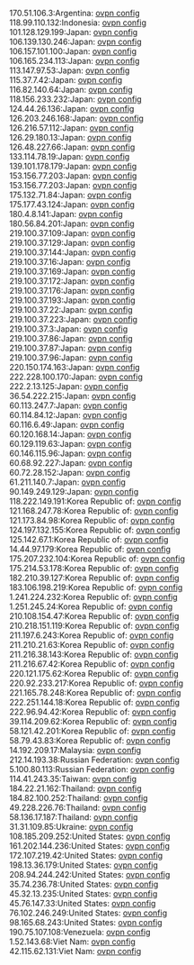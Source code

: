170.51.106.3:Argentina: [ovpn config](vpn/170_51_106_3.ovpn)  
118.99.110.132:Indonesia: [ovpn config](vpn/118_99_110_132.ovpn)  
101.128.129.199:Japan: [ovpn config](vpn/101_128_129_199.ovpn)  
106.139.130.246:Japan: [ovpn config](vpn/106_139_130_246.ovpn)  
106.157.101.100:Japan: [ovpn config](vpn/106_157_101_100.ovpn)  
106.165.234.113:Japan: [ovpn config](vpn/106_165_234_113.ovpn)  
113.147.97.53:Japan: [ovpn config](vpn/113_147_97_53.ovpn)  
115.37.7.42:Japan: [ovpn config](vpn/115_37_7_42.ovpn)  
116.82.140.64:Japan: [ovpn config](vpn/116_82_140_64.ovpn)  
118.156.233.232:Japan: [ovpn config](vpn/118_156_233_232.ovpn)  
124.44.26.136:Japan: [ovpn config](vpn/124_44_26_136.ovpn)  
126.203.246.168:Japan: [ovpn config](vpn/126_203_246_168.ovpn)  
126.216.57.112:Japan: [ovpn config](vpn/126_216_57_112.ovpn)  
126.29.180.13:Japan: [ovpn config](vpn/126_29_180_13.ovpn)  
126.48.227.66:Japan: [ovpn config](vpn/126_48_227_66.ovpn)  
133.114.78.19:Japan: [ovpn config](vpn/133_114_78_19.ovpn)  
139.101.178.179:Japan: [ovpn config](vpn/139_101_178_179.ovpn)  
153.156.77.203:Japan: [ovpn config](vpn/153_156_77_203.ovpn)  
153.156.77.203:Japan: [ovpn config](vpn/153_156_77_203.ovpn)  
175.132.71.84:Japan: [ovpn config](vpn/175_132_71_84.ovpn)  
175.177.43.124:Japan: [ovpn config](vpn/175_177_43_124.ovpn)  
180.4.8.141:Japan: [ovpn config](vpn/180_4_8_141.ovpn)  
180.56.84.201:Japan: [ovpn config](vpn/180_56_84_201.ovpn)  
219.100.37.109:Japan: [ovpn config](vpn/219_100_37_109.ovpn)  
219.100.37.129:Japan: [ovpn config](vpn/219_100_37_129.ovpn)  
219.100.37.144:Japan: [ovpn config](vpn/219_100_37_144.ovpn)  
219.100.37.16:Japan: [ovpn config](vpn/219_100_37_16.ovpn)  
219.100.37.169:Japan: [ovpn config](vpn/219_100_37_169.ovpn)  
219.100.37.172:Japan: [ovpn config](vpn/219_100_37_172.ovpn)  
219.100.37.176:Japan: [ovpn config](vpn/219_100_37_176.ovpn)  
219.100.37.193:Japan: [ovpn config](vpn/219_100_37_193.ovpn)  
219.100.37.22:Japan: [ovpn config](vpn/219_100_37_22.ovpn)  
219.100.37.223:Japan: [ovpn config](vpn/219_100_37_223.ovpn)  
219.100.37.3:Japan: [ovpn config](vpn/219_100_37_3.ovpn)  
219.100.37.86:Japan: [ovpn config](vpn/219_100_37_86.ovpn)  
219.100.37.87:Japan: [ovpn config](vpn/219_100_37_87.ovpn)  
219.100.37.96:Japan: [ovpn config](vpn/219_100_37_96.ovpn)  
220.150.174.163:Japan: [ovpn config](vpn/220_150_174_163.ovpn)  
222.228.100.170:Japan: [ovpn config](vpn/222_228_100_170.ovpn)  
222.2.13.125:Japan: [ovpn config](vpn/222_2_13_125.ovpn)  
36.54.222.215:Japan: [ovpn config](vpn/36_54_222_215.ovpn)  
60.113.247.7:Japan: [ovpn config](vpn/60_113_247_7.ovpn)  
60.114.84.12:Japan: [ovpn config](vpn/60_114_84_12.ovpn)  
60.116.6.49:Japan: [ovpn config](vpn/60_116_6_49.ovpn)  
60.120.168.14:Japan: [ovpn config](vpn/60_120_168_14.ovpn)  
60.129.119.63:Japan: [ovpn config](vpn/60_129_119_63.ovpn)  
60.146.115.96:Japan: [ovpn config](vpn/60_146_115_96.ovpn)  
60.68.92.227:Japan: [ovpn config](vpn/60_68_92_227.ovpn)  
60.72.28.152:Japan: [ovpn config](vpn/60_72_28_152.ovpn)  
61.211.140.7:Japan: [ovpn config](vpn/61_211_140_7.ovpn)  
90.149.249.129:Japan: [ovpn config](vpn/90_149_249_129.ovpn)  
118.222.149.191:Korea Republic of: [ovpn config](vpn/118_222_149_191.ovpn)  
121.168.247.78:Korea Republic of: [ovpn config](vpn/121_168_247_78.ovpn)  
121.173.84.98:Korea Republic of: [ovpn config](vpn/121_173_84_98.ovpn)  
124.197.132.155:Korea Republic of: [ovpn config](vpn/124_197_132_155.ovpn)  
125.142.67.1:Korea Republic of: [ovpn config](vpn/125_142_67_1.ovpn)  
14.44.97.179:Korea Republic of: [ovpn config](vpn/14_44_97_179.ovpn)  
175.207.232.104:Korea Republic of: [ovpn config](vpn/175_207_232_104.ovpn)  
175.214.53.178:Korea Republic of: [ovpn config](vpn/175_214_53_178.ovpn)  
182.210.39.127:Korea Republic of: [ovpn config](vpn/182_210_39_127.ovpn)  
183.106.198.219:Korea Republic of: [ovpn config](vpn/183_106_198_219.ovpn)  
1.241.224.232:Korea Republic of: [ovpn config](vpn/1_241_224_232.ovpn)  
1.251.245.24:Korea Republic of: [ovpn config](vpn/1_251_245_24.ovpn)  
210.108.154.47:Korea Republic of: [ovpn config](vpn/210_108_154_47.ovpn)  
210.218.151.119:Korea Republic of: [ovpn config](vpn/210_218_151_119.ovpn)  
211.197.6.243:Korea Republic of: [ovpn config](vpn/211_197_6_243.ovpn)  
211.210.21.63:Korea Republic of: [ovpn config](vpn/211_210_21_63.ovpn)  
211.216.38.143:Korea Republic of: [ovpn config](vpn/211_216_38_143.ovpn)  
211.216.67.42:Korea Republic of: [ovpn config](vpn/211_216_67_42.ovpn)  
220.121.175.62:Korea Republic of: [ovpn config](vpn/220_121_175_62.ovpn)  
220.92.233.217:Korea Republic of: [ovpn config](vpn/220_92_233_217.ovpn)  
221.165.78.248:Korea Republic of: [ovpn config](vpn/221_165_78_248.ovpn)  
222.251.144.18:Korea Republic of: [ovpn config](vpn/222_251_144_18.ovpn)  
222.96.94.42:Korea Republic of: [ovpn config](vpn/222_96_94_42.ovpn)  
39.114.209.62:Korea Republic of: [ovpn config](vpn/39_114_209_62.ovpn)  
58.121.42.201:Korea Republic of: [ovpn config](vpn/58_121_42_201.ovpn)  
58.79.43.83:Korea Republic of: [ovpn config](vpn/58_79_43_83.ovpn)  
14.192.209.17:Malaysia: [ovpn config](vpn/14_192_209_17.ovpn)  
212.14.193.38:Russian Federation: [ovpn config](vpn/212_14_193_38.ovpn)  
5.100.80.113:Russian Federation: [ovpn config](vpn/5_100_80_113.ovpn)  
114.41.243.35:Taiwan: [ovpn config](vpn/114_41_243_35.ovpn)  
184.22.21.162:Thailand: [ovpn config](vpn/184_22_21_162.ovpn)  
184.82.100.252:Thailand: [ovpn config](vpn/184_82_100_252.ovpn)  
49.228.226.76:Thailand: [ovpn config](vpn/49_228_226_76.ovpn)  
58.136.17.187:Thailand: [ovpn config](vpn/58_136_17_187.ovpn)  
31.31.109.85:Ukraine: [ovpn config](vpn/31_31_109_85.ovpn)  
108.185.209.252:United States: [ovpn config](vpn/108_185_209_252.ovpn)  
161.202.144.236:United States: [ovpn config](vpn/161_202_144_236.ovpn)  
172.107.219.42:United States: [ovpn config](vpn/172_107_219_42.ovpn)  
198.13.36.179:United States: [ovpn config](vpn/198_13_36_179.ovpn)  
208.94.244.242:United States: [ovpn config](vpn/208_94_244_242.ovpn)  
35.74.236.78:United States: [ovpn config](vpn/35_74_236_78.ovpn)  
45.32.13.235:United States: [ovpn config](vpn/45_32_13_235.ovpn)  
45.76.147.33:United States: [ovpn config](vpn/45_76_147_33.ovpn)  
76.102.246.249:United States: [ovpn config](vpn/76_102_246_249.ovpn)  
98.165.68.243:United States: [ovpn config](vpn/98_165_68_243.ovpn)  
190.75.107.108:Venezuela: [ovpn config](vpn/190_75_107_108.ovpn)  
1.52.143.68:Viet Nam: [ovpn config](vpn/1_52_143_68.ovpn)  
42.115.62.131:Viet Nam: [ovpn config](vpn/42_115_62_131.ovpn)  
